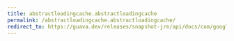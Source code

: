 ```yaml
---
title: abstractloadingcache.abstractloadingcache
permalink: /abstractloadingcache.abstractloadingcache/
redirect_to: https://guava.dev/releases/snapshot-jre/api/docs/com/google/common/cache/AbstractLoadingCache.html#AbstractLoadingCache--
---
```

